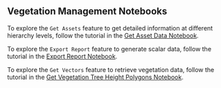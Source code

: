 ## Vegetation Management Notebooks


To explore the `Get Assets` feature to get detailed information at different hierarchy levels, follow the tutorial in the [Get Asset Data Notebook](./Get_Asset_Data.ipynb).

To explore the `Export Report` feature to generate scalar data, follow the tutorial in the [Export Report Notebook](./Export_Report.ipynb).

To explore the `Get Vectors` feature to retrieve vegetation data, follow the tutorial in the [Get Vegetation Tree Height Polygons Notebook](./Get_Vegetation_Polygons.ipynb).

